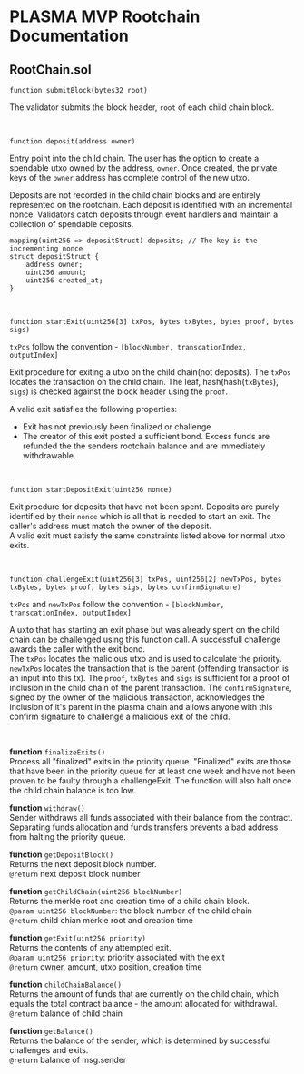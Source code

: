 # PLASMA MVP Rootchain Documentation
## RootChain.sol

```solidity
function submitBlock(bytes32 root)
```
The validator submits the block header, `root` of each child chain block.  

<br >

```solidity
function deposit(address owner)
```
Entry point into the child chain. The user has the option to create a spendable utxo owned by the address, `owner`. Once created, the private keys of the `owner` address has complete control of the new utxo.

Deposits are not recorded in the child chain blocks and are entirely represented on the rootchain. Each deposit is identified with an incremental nonce. Validators catch deposits through event handlers and maintain a collection of spendable deposits.
```solidity
mapping(uint256 => depositStruct) deposits; // The key is the incrementing nonce
struct depositStruct {
    address owner;
    uint256 amount;
    uint256 created_at;
}
```

<br />

```solidity
function startExit(uint256[3] txPos, bytes txBytes, bytes proof, bytes sigs)
```
`txPos` follow the convention - `[blockNumber, transcationIndex, outputIndex]`

Exit procedure for exiting a utxo on the child chain(not deposits). The `txPos` locates the transaction on the child chain. The leaf, hash(hash(`txBytes`), `sigs`) is checked against the block header using the `proof`.

A valid exit satisfies the following properties:
  - Exit has not previously been finalized or challenge
  - The creator of this exit posted a sufficient bond. Excess funds are refunded the the senders rootchain balance and are immediately withdrawable.

<br />

```solidity
function startDepositExit(uint256 nonce)
```
Exit procdure for deposits that have not been spent. Deposits are purely identified by their `nonce` which is all that is needed to start an exit. The caller's address must match the owner of the deposit.  
A valid exit must satisfy the same constraints listed above for normal utxo exits.

<br />

```solidity
function challengeExit(uint256[3] txPos, uint256[2] newTxPos, bytes txBytes, bytes proof, bytes sigs, bytes confirmSignature)
```
`txPos` and `newTxPos` follow the convention - `[blockNumber, transcationIndex, outputIndex]`

A uxto that has starting an exit phase but was already spent on the child chain can be challenged using this function call. A successfull challenge awards the caller with the exit bond.  
The `txPos` locates the malicious utxo and is used to calculate the priority. `newTxPos` locates the transaction that is the parent (offending transaction is an input into this tx). The `proof`, `txBytes` and `sigs` is sufficient for a proof of inclusion in the child chain of
the parent transaction. The `confirmSignature`, signed by the owner of the malicious transaction, acknowledges the inclusion of it's parent in the plasma chain and allows anyone with this confirm signature to challenge a malicious exit of the child.

<br />

**function** `finalizeExits()`  
Process all "finalized" exits in the priority queue. "Finalized" exits are those that have been in the priority queue for at least one week and have not been proven to be faulty through a challengeExit. The function will also halt once the child chain balance is too low.  

**function** `withdraw()`  
Sender withdraws all funds associated with their balance from the contract. Separating funds allocation and funds transfers prevents a bad address from halting the priority queue.  

**function** `getDepositBlock()`  
Returns the next deposit block number.  
`@return` next deposit block number  

**function** `getChildChain(uint256 blockNumber)`  
Returns the merkle root and creation time of a child chain block.  
`@param uint256 blockNumber`: the block number of the child chain  
`@return` child chian merkle root and creation time  

**function** `getExit(uint256 priority)`  
Returns the contents of any attempted exit.  
`@param uint256 priority`: priority associated with the exit  
`@return` owner, amount, utxo position, creation time  

**function** `childChainBalance()`  
Returns the amount of funds that are currently on the child chain, which equals the total contract balance - the amount allocated for withdrawal.  
`@return` balance of child chain  

**function** `getBalance()`  
Returns the balance of the sender, which is determined by successful challenges and exits.  
`@return` balance of msg.sender  
